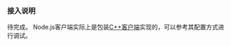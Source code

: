 ### 接入说明

待完成。
Node.js客户端实际上是包装[C++客户端](https://github.com/edenhill/librdkafka)实现的，可以参考其配置方式进行调试。




